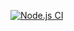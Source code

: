 [![Node.js CI](https://github.com/O-R-C/ajs-homeworks-oop-2/actions/workflows/node.js.yml/badge.svg)](https://github.com/O-R-C/ajs-homeworks-oop-2/actions/workflows/node.js.yml)
